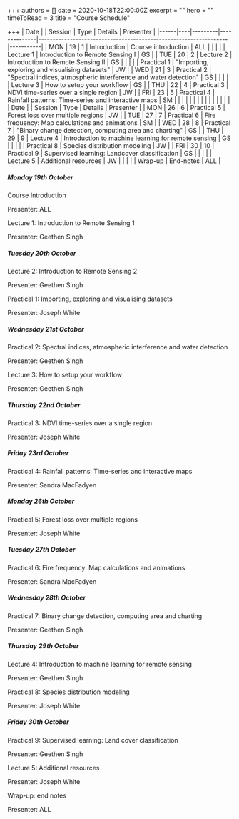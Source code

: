 +++
authors = []
date = 2020-10-18T22:00:00Z
excerpt = ""
hero = ""
timeToRead = 3
title = "Course Schedule"

+++
| Date |    | Session | Type         | Details                                                          | Presenter |
|------|----|---------|--------------|------------------------------------------------------------------|-----------|
| MON  | 19 | 1       | Introduction | Course introduction                                              | ALL       |
|      |    |         | Lecture 1    | Introduction to Remote Sensing I                                 | GS        |
| TUE  | 20 | 2       | Lecture 2    | Introduction to Remote Sensing II                                | GS        |
|      |    |         | Practical 1  | "Importing, exploring and visualising datasets"                  | JW        |
| WED  | 21 | 3       | Practical 2  | "Spectral indices, atmospheric interference and water detection" | GS        |
|      |    |         | Lecture 3    | How to setup your workflow                                       | GS        |
| THU  | 22 | 4       | Practical 3  | NDVI time\-series over a single region                           | JW        |
| FRI  | 23 | 5       | Practical 4  | Rainfall patterns: Time\-series and interactive maps             | SM        |
|      |    |         |              |                                                                  |           |
|      |    |         |              |                                                                  |           |
| Date |    | Session | Type         | Details                                                          | Presenter |
| MON  | 26 | 6       | Practical 5  | Forest loss over multiple regions                                | JW        |
| TUE  | 27 | 7       | Practical 6  | Fire frequency: Map calculations and animations                  | SM        |
| WED  | 28 | 8       | Practical 7  | "Binary change detection, computing area and charting"           | GS        |
| THU  | 29 | 9       | Lecture 4    | Introduction to machine learning for remote sensing              | GS        |
|      |    |         | Practical 8  | Species distribution modeling                                    | JW        |
| FRI  | 30 | 10      | Practical 9  | Supervised learning: Landcover classification                    | GS        |
|      |    |         | Lecture 5    | Additional resources                                             | JW        |
|      |    |         | Wrap\-up     | End\-notes                                                       | ALL       |

##### **Monday 19th October**

Course Introduction

Presenter: ALL

Lecture 1: Introduction to Remote Sensing 1

Presenter: Geethen Singh

##### **Tuesday 20th October**

Lecture 2: Introduction to Remote Sensing 2

Presenter: Geethen Singh

Practical 1: Importing, exploring and visualising datasets

Presenter: Joseph White

##### **Wednesday 21st October**

Practical 2: Spectral indices, atmospheric interference and water detection

Presenter: Geethen Singh

Lecture 3: How to setup your workflow

Presenter: Geethen Singh

##### **Thursday 22nd October**

Practical 3: NDVI time-series over a single region

Presenter: Joseph White

##### **Friday 23rd October**

Practical 4: Rainfall patterns: Time-series and interactive maps

Presenter: Sandra MacFadyen

##### **Monday 26th October**

Practical 5: Forest loss over multiple regions

Presenter: Joseph White

##### **Tuesday 27th October**

Practical 6: Fire frequency: Map calculations and animations

Presenter: Sandra MacFadyen

##### **Wednesday 28th October**

Practical 7: Binary change detection, computing area and charting

Presenter: Geethen Singh

##### **Thursday 29th October**

Lecture 4: Introduction to machine learning for remote sensing

Presenter: Geethen Singh

Practical 8: Species distribution modeling

Presenter: Joseph White

##### **Friday 30th October**

Practical 9: Supervised learning: Land cover classification

Presenter: Geethen Singh

Lecture 5: Additional resources

Presenter: Joseph White

Wrap-up: end notes

Presenter: ALL